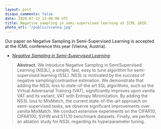 ```yaml
---
layout: post
disqus_comments: false
date: 2020-07-12 12:00:00 UTC
title: Negative sampling in semi-supervised learning at ICML 2020.
photo_url: "/public/vienna.jpg"
---
```


Our paper on Negative Sampling in Semi-Supervised Learning is accepted at the ICML conference this year (Vienna, Austria).

- [*Negative Sampling in Semi-Supervised Learning*](/pubs/Conferences/NS3L.pdf): 

>**Abstract.** 
>We introduce Negative Sampling in SemiSupervised Learning (NS3L), a simple, fast, easy to tune algorithm for semi-supervised learning (SSL). NS3L is motivated by the success of negative sampling/contrastive estimation. We demonstrate that adding the NS3L loss to state-of-the art SSL algorithms, such as the Virtual Adversarial Training (VAT), significantly improves upon vanilla VAT and its variant, VAT with Entropy Minimization. By adding the NS3L loss to MixMatch, the current state-of-the-art approach on semi-supervised tasks, we observe significant improvements over vanilla MixMatch. We conduct extensive experiments on the CIFAR10, CIFAR100, SVHN and STL10 benchmark datasets. Finally, we perform an ablation study for NS3L regarding its hyperparameter tuning.